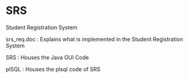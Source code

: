 SRS
===

Student Registration System

srs_req.doc : Explains what is implemented in the Student Registration System

SRS : Houses the Java GUI Code

plSQL : Houses the plsql code of SRS